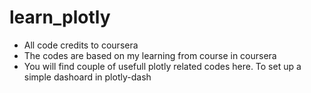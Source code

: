 # learn_plotly
* All code credits to coursera
* The codes are based on my learning from course in coursera 
* You will find couple of usefull plotly related codes here. To set up a simple dashoard in plotly-dash
